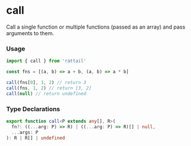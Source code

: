 # call

Call a single function or multiple functions (passed as an array) and pass arguments to them.

### Usage

```ts
import { call } from 'rattail'

const fns = [(a, b) => a + b, (a, b) => a * b]

call(fns[0], 1, 2) // return 3
call(fns, 1, 2) // return [3, 2]
call(null) // return undefined
```

### Type Declarations

```ts
export function call<P extends any[], R>(
  fn?: ((...arg: P) => R) | ((...arg: P) => R)[] | null,
  ...args: P
): R | R[] | undefined
```
